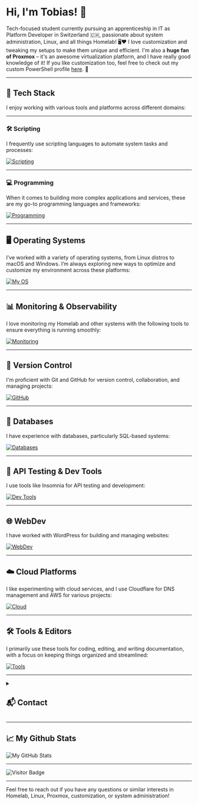 # Hi, I'm Tobias! 👋

Tech-focused student currently pursuing an apprenticeship in IT as Platform Developer in Switzerland 🇨🇭, passionate about system administration, Linux, and all things Homelab! 🖥️❤️ I love customization and tweaking my setups to make them unique and efficient. I'm also a **huge fan of Proxmox** – it's an awesome virtualization platform, and I have really good knowledge of it! If you like customization too, feel free to check out my custom PowerShell profile [here](https://github.com/CrazyWolf13/unix-pwsh). 🚀

---

## 🔧 Tech Stack

I enjoy working with various tools and platforms across different domains:

---

### 🛠️ Scripting

I frequently use scripting languages to automate system tasks and processes:

[![Scripting](https://skillicons.dev/icons?i=bash,powershell,batch)](https://skillicons.dev)

---

### 💻 Programming

When it comes to building more complex applications and services, these are my go-to programming languages and frameworks:

[![Programming](https://skillicons.dev/icons?i=python,fastapi,flask)](https://skillicons.dev)

---

## 🖥️ Operating Systems

I’ve worked with a variety of operating systems, from Linux distros to macOS and Windows. I’m always exploring new ways to optimize and customize my environment across these platforms:

[![My OS](https://skillicons.dev/icons?i=windows,linux,debian,ubuntu,arch,freebsd,apple,android,raspberrypi)](https://skillicons.dev)

---

## 📊 Monitoring & Observability

I love monitoring my Homelab and other systems with the following tools to ensure everything is running smoothly:

[![Monitoring](https://skillicons.dev/icons?i=grafana,prometheus,influxdb,graylog,elasticsearch)](https://skillicons.dev)

---

## 🔗 Version Control

I'm proficient with Git and GitHub for version control, collaboration, and managing projects:

[![GitHub](https://skillicons.dev/icons?i=git,github)](https://skillicons.dev)

---

## 💾 Databases

I have experience with databases, particularly SQL-based systems:

[![Databases](https://skillicons.dev/icons?i=postgres,mysql,sqlite)](https://skillicons.dev)

---

## 🧪 API Testing & Dev Tools

I use tools like Insomnia for API testing and development:

[![Dev Tools](https://skillicons.dev/icons?i=insomnia)](https://skillicons.dev)

---

## 🌐 WebDev

I have worked with WordPress for building and managing websites:

[![WebDev](https://skillicons.dev/icons?i=wordpress,Divi)](https://skillicons.dev)

---

## ☁️ Cloud Platforms

I like experimenting with cloud services, and I use Cloudflare for DNS management and AWS for various projects:

[![Cloud](https://skillicons.dev/icons?i=cloudflare,aws)](https://skillicons.dev)

---

## 🛠️ Tools & Editors

I primarily use these tools for coding, editing, and writing documentation, with a focus on keeping things organized and streamlined:

[![Tools](https://skillicons.dev/icons?i=vscode,markdown,mermaid,obsidian,figma)](https://skillicons.dev)

---

<details>
  <summary>
    
  ## 📬 Contact</summary>
  You can reach me via Matrix: `@crazywolf13:matrix.org`  
  <br>
  Or connect with me on LinkedIn:  
  [![LinkedIn](https://skillicons.dev/icons?i=linkedin)](https://www.linkedin.com/in/tobias-meier-5597b6314/)
</details>

---

## 📈 My Github Stats

![My GitHub Stats](https://github-readme-stats.vercel.app/api?username=CrazyWolf13&show_icons=true&locale=en&theme=tokyonight)

---

![Visitor Badge](https://visitor-badge.laobi.icu/badge?page_id=CrazyWolf13.CrazyWolf13)

---

Feel free to reach out if you have any questions or similar interests in Homelab, Linux, Proxmox, customization, or system administration!
